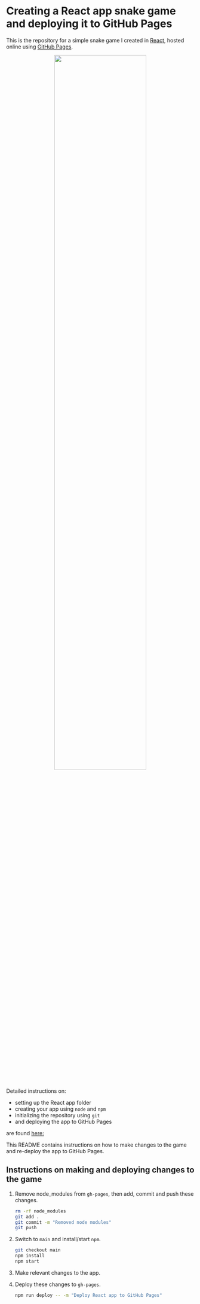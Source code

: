 # Creating a React app snake game and deploying it to GitHub Pages

This is the repository for a simple snake game I created in [React](https://react.dev/), hosted online using [GitHub Pages](https://pages.github.com/).

<div align="center">
  <img src="https://github.com/sohaamir/neon_snake/blob/gh-pages/game.gif" width="70%">
</div>
<br>

Detailed instructions on:

- setting up the React app folder
- creating your app using `node` and `npm`
- initializing the repository using `git`
- and deploying the app to GitHub Pages

are found [here:](https://github.com/gitname/react-gh-pages)

This README contains instructions on how to make changes to the game and re-deploy the app to GitHub Pages.

## Instructions on making and deploying changes to the game 

1. Remove node_modules from `gh-pages`, then add, commit and push these changes.

   ```bash
   rm -rf node_modules
   git add . 
   git commit -m "Removed node modules"
   git push
   ```

2. Switch to `main` and install/start `npm`.

   ```bash
   git checkout main
   npm install
   npm start
   ```

3. Make relevant changes to the app.

4. Deploy these changes to `gh-pages`.

   ```bash
   npm run deploy -- -m "Deploy React app to GitHub Pages"
   ```

